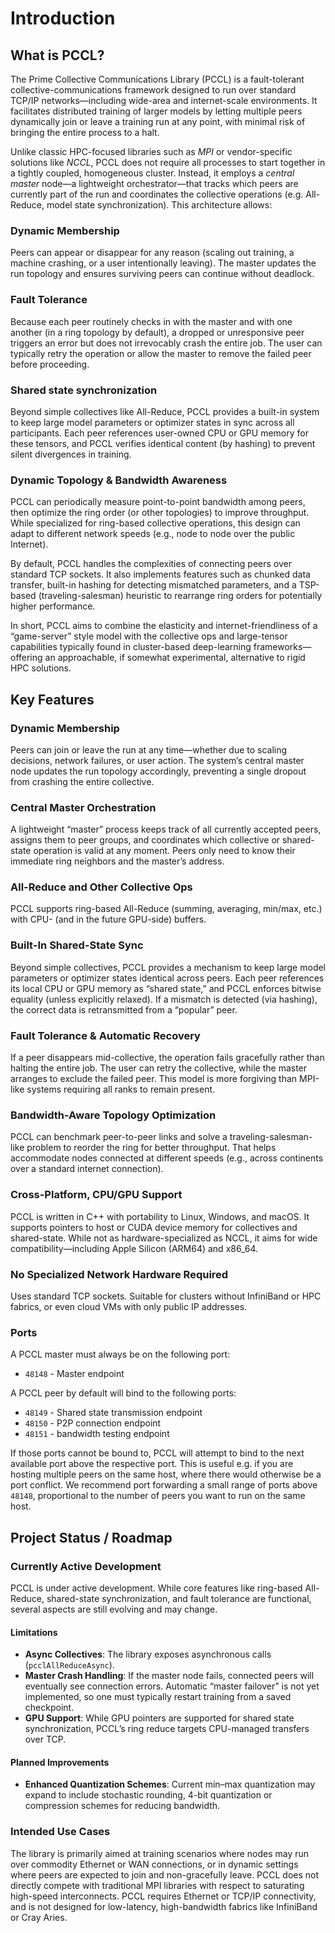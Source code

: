 # Introduction
## What is PCCL?

The Prime Collective Communications Library (PCCL) is a fault-tolerant collective-communications framework designed to run over standard TCP/IP networks—including wide-area and internet-scale environments. It facilitates distributed training of larger models by letting multiple peers dynamically join or leave a training run at any point, with minimal risk of bringing the entire process to a halt.

Unlike classic HPC-focused libraries such as *MPI* or vendor-specific solutions like *NCCL*, PCCL does not require all processes to start together in a tightly coupled, homogeneous cluster. Instead, it employs a *central master* node—a lightweight orchestrator—that tracks which peers are currently part of the run and coordinates the collective operations (e.g. All-Reduce, model state synchronization). This architecture allows:

### Dynamic Membership
Peers can appear or disappear for any reason (scaling out training, a machine crashing, or a user intentionally leaving). The master updates the run topology and ensures surviving peers can continue without deadlock.

### Fault Tolerance
Because each peer routinely checks in with the master and with one another (in a ring topology by default), a dropped or unresponsive peer triggers an error but does not irrevocably crash the entire job. The user can typically retry the operation or allow the master to remove the failed peer before proceeding.

### Shared state synchronization
Beyond simple collectives like All-Reduce, PCCL provides a built-in system to keep large model parameters or optimizer states in sync across all participants. Each peer references user-owned CPU or GPU memory for these tensors, and PCCL verifies identical content (by hashing) to prevent silent divergences in training.

### Dynamic Topology & Bandwidth Awareness
PCCL can periodically measure point-to-point bandwidth among peers, then optimize the ring order (or other topologies) to improve throughput. While specialized for ring-based collective operations, this design can adapt to different network speeds (e.g., node to node over the public Internet).


By default, PCCL handles the complexities of connecting peers over standard TCP sockets. It also implements features such as chunked data transfer, built-in hashing for detecting mismatched parameters, and a TSP-based (traveling-salesman) heuristic to rearrange ring orders for potentially higher performance.

In short, PCCL aims to combine the elasticity and internet-friendliness of a “game-server” style model with the collective ops and large-tensor capabilities typically found in cluster-based deep-learning frameworks—offering an approachable, if somewhat experimental, alternative to rigid HPC solutions.


## Key Features

### Dynamic Membership
Peers can join or leave the run at any time—whether due to scaling decisions, network failures, or user action. The system’s central master node updates the run topology accordingly, preventing a single dropout from crashing the entire collective.

### Central Master Orchestration
A lightweight “master” process keeps track of all currently accepted peers, assigns them to peer groups, and coordinates which collective or shared-state operation is valid at any moment. Peers only need to know their immediate ring neighbors and the master’s address.

### All-Reduce and Other Collective Ops
PCCL supports ring-based All-Reduce (summing, averaging, min/max, etc.) with CPU- (and in the future GPU-side) buffers.

###  Built-In Shared-State Sync
Beyond simple collectives, PCCL provides a mechanism to keep large model parameters or optimizer states identical across peers. Each peer references its local CPU or GPU memory as “shared state,” and PCCL enforces bitwise equality (unless explicitly relaxed). If a mismatch is detected (via hashing), the correct data is retransmitted from a “popular” peer.

### Fault Tolerance & Automatic Recovery
If a peer disappears mid-collective, the operation fails gracefully rather than halting the entire job. The user can retry the collective, while the master arranges to exclude the failed peer. This model is more forgiving than MPI-like systems requiring all ranks to remain present.

### Bandwidth-Aware Topology Optimization
PCCL can benchmark peer-to-peer links and solve a traveling-salesman-like problem to reorder the ring for better throughput. That helps accommodate nodes connected at different speeds (e.g., across continents over a standard internet connection).

### Cross-Platform, CPU/GPU Support
PCCL is written in C++ with portability to Linux, Windows, and macOS. It supports pointers to host or CUDA device memory for collectives and shared-state. While not as hardware-specialized as NCCL, it aims for wide compatibility—including Apple Silicon (ARM64) and x86_64.

### No Specialized Network Hardware Required
Uses standard TCP sockets. Suitable for clusters without InfiniBand or HPC fabrics, or even cloud VMs with only public IP addresses.

### Ports
A PCCL master must always be on the following port:
- `48148` - Master endpoint

A PCCL peer by default will bind to the following ports:
- `48149` - Shared state transmission endpoint
- `48150` - P2P connection endpoint
- `48151` - bandwidth testing endpoint

If those ports cannot be bound to, PCCL will attempt to bind to the next available port above the respective port.
This is useful e.g. if you are hosting multiple peers on the same host, where there would otherwise be a port conflict.
We recommend port forwarding a small range of ports above `48148`, proportional to the number of peers you want to run on the same host.

## Project Status / Roadmap

### Currently Active Development
PCCL is under active development. While core features like ring-based All-Reduce, shared-state synchronization, and fault tolerance are functional, several aspects are still evolving and may change.

#### Limitations
- **Async Collectives**: The library exposes asynchronous calls (`pcclAllReduceAsync`).
- **Master Crash Handling**: If the master node fails, connected peers will eventually see connection errors. Automatic “master failover” is not yet implemented, so one must typically restart training from a saved checkpoint.
- **GPU Support**: While GPU pointers are supported for shared state synchronization, PCCL’s ring reduce targets CPU-managed transfers over TCP.

#### Planned Improvements
- **Enhanced Quantization Schemes**: Current min–max quantization may expand to include stochastic rounding, 4-bit quantization or compression schemes for reducing bandwidth.

### Intended Use Cases
The library is primarily aimed at training scenarios where nodes may run over commodity Ethernet or WAN connections, or in dynamic settings where peers are expected to join and non-gracefully leave.
PCCL does not directly compete with traditional MPI libraries with respect to saturating high-speed interconnects.
PCCL requires Ethernet or TCP/IP connectivity, and is not designed for low-latency, high-bandwidth fabrics like InfiniBand or Cray Aries.
